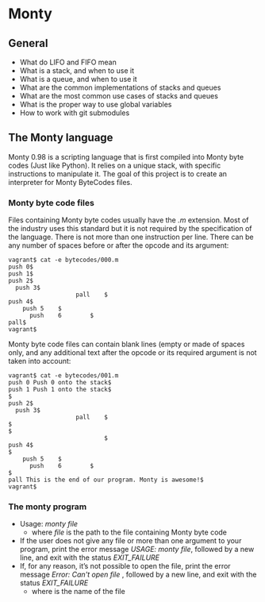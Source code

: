 # Monty

## General

 - What do LIFO and FIFO mean  
 - What is a stack, and when to use it  
 - What is a queue, and when to use it  
 - What are the common implementations of stacks and queues  
 - What are the most common use cases of stacks and queues  
 - What is the proper way to use global variables  
 - How to work with git submodules  

## The Monty language

Monty 0.98 is a scripting language that is first compiled into Monty
byte codes (Just like Python). It relies on a unique stack, with specific
instructions to manipulate it. The goal of this project is to create an
interpreter for Monty ByteCodes files.

### Monty byte code files

Files containing Monty byte codes usually have the *.m* extension. Most of
the industry uses this standard but it is not required by the specification
of the language. There is not more than one instruction per line. There can be
any number of spaces before or after the opcode and its argument:

```
vagrant$ cat -e bytecodes/000.m
push 0$
push 1$
push 2$
  push 3$
                   pall    $
push 4$
    push 5    $
      push    6        $
pall$
vagrant$
```

Monty byte code files can contain blank lines (empty or made of spaces only,
and any additional text after the opcode or its required argument is not taken into account:

```
vagrant$ cat -e bytecodes/001.m
push 0 Push 0 onto the stack$
push 1 Push 1 onto the stack$
$
push 2$
  push 3$
                   pall    $
$
$
                           $
push 4$
$
    push 5    $
      push    6        $
$
pall This is the end of our program. Monty is awesome!$
vagrant$
```

### The monty program

 + Usage: *monty file*
    - where *file* is the path to the file containing Monty byte code
 + If the user does not give any file or more than one argument to your program,
print the error message *USAGE: monty file*, followed by a new line, and exit with the
status *EXIT_FAILURE*
 + If, for any reason, it’s not possible to open the file, print the error message *Error: Can't
open file <file>*, followed by a new line, and exit with the status *EXIT_FAILURE*
    - where *<file>* is the name of the file
